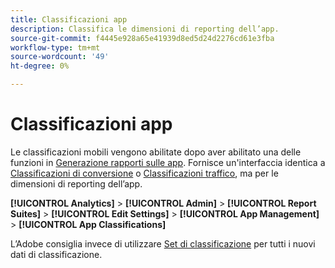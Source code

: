 ```yaml
---
title: Classificazioni app
description: Classifica le dimensioni di reporting dell’app.
source-git-commit: f4445e928a65e41939d8ed5d24d2276cd61e3fba
workflow-type: tm+mt
source-wordcount: '49'
ht-degree: 0%

---
```


# Classificazioni app

Le classificazioni mobili vengono abilitate dopo aver abilitato una delle funzioni in [Generazione rapporti sulle app](app-reporting.md). Fornisce un&#39;interfaccia identica a [Classificazioni di conversione](conversion-var-admin/conversion-classifications.md) o [Classificazioni traffico](c-traffic-variables/traffic-classifications.md), ma per le dimensioni di reporting dell’app.

**[!UICONTROL Analytics]** > **[!UICONTROL Admin]** > **[!UICONTROL Report Suites]** > **[!UICONTROL Edit Settings]** > **[!UICONTROL App Management]** > **[!UICONTROL App Classifications]**

L’Adobe consiglia invece di utilizzare [Set di classificazione](/help/components/classifications/sets/overview.md) per tutti i nuovi dati di classificazione.
